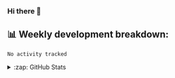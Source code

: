 ### Hi there 👋


<h2>📊 Weekly development breakdown: </h2>
<!--START_SECTION:waka-->

```text
No activity tracked
```

<!--END_SECTION:waka-->

<details>
  <summary>:zap: GitHub Stats</summary>

  <img align="left" alt="bumothekid's GitHub Stats" src="https://github-readme-stats.vercel.app/api?username=bumothekid&count_private=true&show_icons=true&hide_border=false&title_color=ff652f&icon_color=FFE400&bg_color=09131B&text_color=ffffff&border_color=0c1a25"/>

</details>

<!--![Metrics](https://github.com/bumothekid/bumothekid/blob/main/github-metrics.svg)-->
<!--
![Metrics](https://github-readme-stats.vercel.app/api?username=bumothekid&show_icons=true&hide_border=true&bg_color=000000&title_color=fff&text_color=6a6a6a&icon_color=79ff97)
![Metrics](https://metrics.lecoq.io/bumothekid?template=classic&followup=1&isocalendar=1&languages=1&isocalendar.duration=half-year&config.timezone=Europe%2FBerlin)
**BumoGaming/BumoGaming** is a ✨ _special_ ✨ repository because its `README.md` (this file) appears on your GitHub profile.
Here are some ideas to get you started:

- 🔭 I’m currently working on ...
- 🌱 I’m currently learning ...
- 👯 I’m looking to collaborate on ...
- 🤔 I’m looking for help with ...
- 💬 Ask me about ...
- 📫 How to reach me: ...
- 😄 Pronouns: ...
- ⚡ Fun fact: ...
-->
